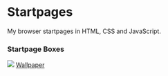 # Startpages 

My browser startpages in HTML, CSS and JavaScript.

### Startpage Boxes

<img src="http://i.imgur.com/vHWmHgy.jpg" border="0" />
<a href="http://i.imgur.com/a2PBUC1.jpg" target="_blank">Wallpaper</a>
